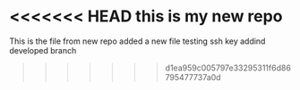 <<<<<<< HEAD
this is my new repo
=======
This is the file from new repo
added a new file
testing ssh key
addind developed branch
>>>>>>> d1ea959c005797e33295311f6d86795477737a0d
